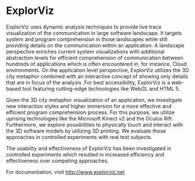 # ExplorViz

ExplorViz uses dynamic analysis techniques to provide live trace visualization of the communication in large software landscape. It targets system and program comprehension in those landscapes while still providing details on the communication within an application. A landscape perspective enriches current system visualizations with additional abstraction levels for efficient comprehension of communication between hundreds of applications which is often encountered in, for instance, Cloud environments. On the application level perspective, ExplorViz utilizes the 3D city metaphor combined with an interactive concept of showing only details that are in focus of the analysis. For best accessibility, ExplorViz is a web-based tool featuring cutting-edge technologies like WebGL and HTML 5.


Given the 3D city metaphor visualization of an application, we investigate new interaction styles and higher immersion for a more effective and efficient program comprehension process. For this purpose, we utilize uprising technologies like the Microsoft Kinect v2 and the Oculus Rift. Furthermore, we explore possibilities to physically touch and interact with the 3D software models by utilizing 3D printing. We evaluate those approaches in controlled experiments with real test subjects.


The usability and effectiveness of ExplorViz has been investigated in controlled experiments which resulted in increased efficiency and effectiveness over competing approaches.

For documentation, visit http://www.explorviz.net
